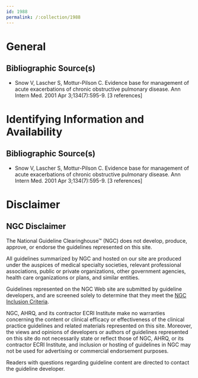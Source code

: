 ```yaml
---
id: 1988
permalink: /:collection/1988
---
```


# General

## Bibliographic Source(s)

- Snow V, Lascher S, Mottur-Pilson C. Evidence base for management of acute exacerbations of chronic obstructive pulmonary disease. Ann Intern Med. 2001 Apr 3;134(7):595-9. [3 references]

# Identifying Information and Availability

## Bibliographic Source(s)

- Snow V, Lascher S, Mottur-Pilson C. Evidence base for management of acute exacerbations of chronic obstructive pulmonary disease. Ann Intern Med. 2001 Apr 3;134(7):595-9. [3 references]

# Disclaimer

## NGC Disclaimer

The National Guideline Clearinghouse™ (NGC) does not develop, produce, approve, or endorse the guidelines represented on this site.

All guidelines summarized by NGC and hosted on our site are produced under the auspices of medical specialty societies, relevant professional associations, public or private organizations, other government agencies, health care organizations or plans, and similar entities.

Guidelines represented on the NGC Web site are submitted by guideline developers, and are screened solely to determine that they meet the [NGC Inclusion Criteria](/help-and-about/summaries/inclusion-criteria).

NGC, AHRQ, and its contractor ECRI Institute make no warranties concerning the content or clinical efficacy or effectiveness of the clinical practice guidelines and related materials represented on this site. Moreover, the views and opinions of developers or authors of guidelines represented on this site do not necessarily state or reflect those of NGC, AHRQ, or its contractor ECRI Institute, and inclusion or hosting of guidelines in NGC may not be used for advertising or commercial endorsement purposes.

Readers with questions regarding guideline content are directed to contact the guideline developer.

